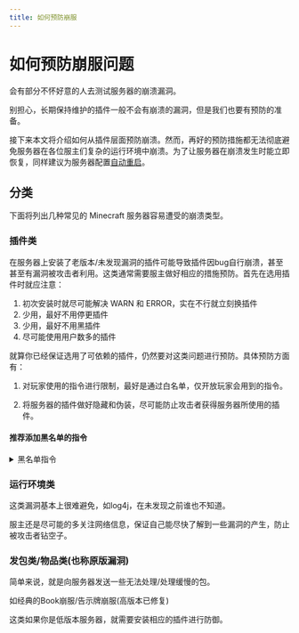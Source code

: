 ```yaml
---
title: 如何预防崩服
---
```


# 如何预防崩服问题

会有部分不怀好意的人去测试服务器的崩溃漏洞。

别担心，长期保持维护的插件一般不会有崩溃的漏洞，但是我们也要有预防的准备。

接下来本文将介绍如何从插件层面预防崩溃。然而，再好的预防措施都无法彻底避免服务器在各位服主们复杂的运行环境中崩溃。为了让服务器在崩溃发生时能立即恢复，同样建议为服务器配置[自动重启](auto-restart)。

## 分类

下面将列出几种常见的 Minecraft 服务器容易遭受的崩溃类型。

### 插件类

在服务器上安装了老版本/未发现漏洞的插件可能导致插件因bug自行崩溃，甚至甚至有漏洞被攻击者利用。这类通常需要服主做好相应的措施预防。首先在选用插件时就应注意：

1. 初次安装时就尽可能解决 WARN 和 ERROR，实在不行就立刻换插件
2. 少用，最好不用停更插件
3. 少用，最好不用黑插件
4. 尽可能使用用户数多的插件

就算你已经保证选用了可依赖的插件，仍然要对这类问题进行预防。具体预防方面有：

1. 对玩家使用的指令进行限制，最好是通过白名单，仅开放玩家会用到的指令。

2. 将服务器的插件做好隐藏和伪装，尽可能防止攻击者获得服务器所使用的插件。

#### 推荐添加黑名单的指令

<details>
  <summary>黑名单指令</summary>

```yaml
      # WorldEdit exploit
      - "//calc"
      - "//calculate"
      - "//eval"
      - "//evaluate"
      - "//solve"
      - "//asc"
      - "//ascend"
      - "//desc"
      - "//descend"
      # HolographicDisplays exploit
      - "/hd readtext"
      - "/holo readtext"
      - "/hologram readtext"
      - "/holograms readtext"
      - "/holographicdisplays readtext"
      # PermissionsEx exploit
      - "/pex promote"
      - "/pex demote"
      - "/promote"
      - "/demote"
      - "/execute"
      # Multiverse exploit
      - "/mv ^"
      - "/mv help <"
      - "/mvhelp <"
      - "/$"
      # FAWE exploit
      - "//to"
      - "/to"
```

</details>

### 运行环境类

这类漏洞基本上很难避免，如log4j，在未发现之前谁也不知道。

服主还是尽可能的多关注网络信息，保证自己能尽快了解到一些漏洞的产生，防止被攻击者钻空子。

### 发包类/物品类(也称原版漏洞)

简单来说，就是向服务器发送一些无法处理/处理缓慢的包。

如经典的Book崩服/告示牌崩服(高版本已修复)

这类如果你是低版本服务器，就需要安装相应的插件进行防御。
